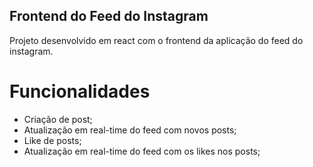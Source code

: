 ## Frontend do Feed do Instagram

Projeto desenvolvido em react com o frontend da aplicação do feed do instagram.

# Funcionalidades
* Criação de post;
* Atualização em real-time do feed com novos posts;
* Like de posts;
* Atualização em real-time do feed com os likes nos posts;